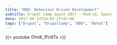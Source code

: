 ```yaml
---
title: "BDD: Behaviour Driven Development"
subtitle: Drupal Camp Spain 2017 - Madrid, Spain
date: 2017-06-13T14:02:27+02:00
tags: ["Drupal", "DrupalCamp", "BDD", "Behat"]
---
```


{{< youtube 01mK_1Fn9Ts >}}
